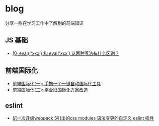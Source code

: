 # blog
分享一些在学习工作中了解到的前端知识

## JS 基础
- [(0, eval)('xxx') 和 eval('xxx') 这两种写法有什么区别？](https://github.com/csu-feizao/blog/issues/2)

## 前端国际化
- [前端国际化(一): 手撸一个一键自动国际化工具](https://github.com/csu-feizao/blog/issues/3)
- [前端国际化(二): 平台旧国际化方案改造](https://github.com/csu-feizao/blog/issues/4)

## eslint
- [记一次升级webpack 5引出的css modules 语法变更的自定义 eslint 插件](https://github.com/csu-feizao/blog/issues/1)
